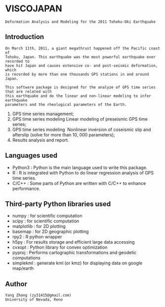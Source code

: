 #	VISCOJAPAN

	Deformation Analysis and Modeling for the 2011 Tohoku-Oki Earthquake


##	Introduction

	On March 11th, 2011, a giant megathrust happened off the Pacific coast of 
	Tohoku, Japan. This earthquake was the most powerful earthquake ever recorded to 
	have hit Japan and causes extensive co- and post-seismic deformation, which
	is recorded by more than one thousands GPS stations in and around Japan.

	This software package is designed for the analyze of GPS time series that are related with
	this earthquake and do the linear and non-linear modeling to infer earthquake 
	parameters and the rheological parameters of the Earth.

1) GPS time series management;  
2) GPS time series modeling­ Linear modeling of pre­seismic GPS time series;  
3) GPS time series modeling ­ Nonlinear inversion of co­seismic slip and afterslip 
	(solve for more than 10, 000 parameters);  
4) Results analysis and report.  

##	Languages used

* 	Python3 : Python is the main language used to write this package.
* 	R	 	  : R is integrated with Python to do linear regression analysis of 
				GPS time series.
* 	C/C++   : Some parts of Python are written with C/C++ to enhance 
				performance.

## Third-party Python libraries used

* 	numpy : for scientific computation
* 	scipy : for scientific computation
* 	matplotlib : for 2D plotting
* 	basemap : for 2D geographic plotting
* 	rpy2 : R python wrapper
* 	h5py : For results storage and efficient large data accessing
* 	cvxopt : Python library for convex optimization
* 	pyproj : Performs cartographic transformations and geodetic computations
* 	simplekml : generate kml (or kmz) for displaying data on google map/earth
	

##	Author

	Yang Zhang (zy31415@gmail.com)
	University of Nevada, Reno
